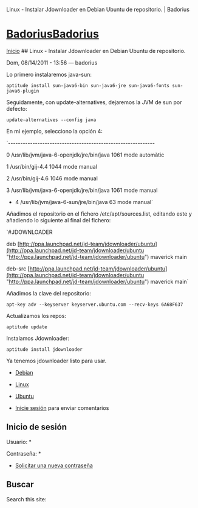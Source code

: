 





Linux - Instalar Jdownloader en Debian Ubuntu de repositorio. | Badorius


















# [BadoriusBadorius](/ "Badorius")

 
 

[Inicio](/) ## Linux - Instalar Jdownloader en Debian Ubuntu de repositorio.

 

Dom, 08/14/2011 - 13:56 — badorius

Lo primero instalaremos java-sun:  

`aptitude install sun-java6-bin sun-java6-jre sun-java6-fonts sun-java6-plugin`


Seguidamente, con update-alternatives, dejaremos la JVM de sun por defecto:  

`update-alternatives --config java`  

En mi ejemplo, selecciono la opción 4:  

 `------------------------------------------------------------  

 0 /usr/lib/jvm/java-6-openjdk/jre/bin/java 1061 mode automàtic  

 1 /usr/bin/gij-4.4 1044 mode manual  

 2 /usr/bin/gij-4.6 1046 mode manual  

 3 /usr/lib/jvm/java-6-openjdk/jre/bin/java 1061 mode manual  

* 4 /usr/lib/jvm/java-6-sun/jre/bin/java 63 mode manual`


Añadimos el repositorio en el fichero /etc/apt/sources.list, editando este y añadiendo lo siguiente al final del fichero:  

`#JDOWNLOADER  

deb [http://ppa.launchpad.net/jd-team/jdownloader/ubuntu](http://ppa.launchpad.net/jd-team/jdownloader/ubuntu "http://ppa.launchpad.net/jd-team/jdownloader/ubuntu") maverick main  

deb-src [http://ppa.launchpad.net/jd-team/jdownloader/ubuntu](http://ppa.launchpad.net/jd-team/jdownloader/ubuntu "http://ppa.launchpad.net/jd-team/jdownloader/ubuntu") maverick main`  

Añadimos la clave del repositorio:  

 `apt-key adv --keyserver keyserver.ubuntu.com --recv-keys 6A68F637`  

Actualizamos los repos:  

`aptitude update`  

Instalamos Jdownloader:  

 `aptitude install jdownloader` 


Ya tenemos jdownloader listo para usar.





* [Debian](/?q=taxonomy/term/13)
* [Linux](/?q=taxonomy/term/2)
* [Ubuntu](/?q=taxonomy/term/14)


* [Inicie sesión](/?q=user/login&destination=comment%2Freply%2F68%23comment-form) para enviar comentarios





 


## Inicio de sesión




Usuario: *



Contraseña: *



* [Solicitar una nueva contraseña](/?q=user/password "Solicita una contraseña nueva por correo electrónico.")






## Buscar





Search this site: 










 





